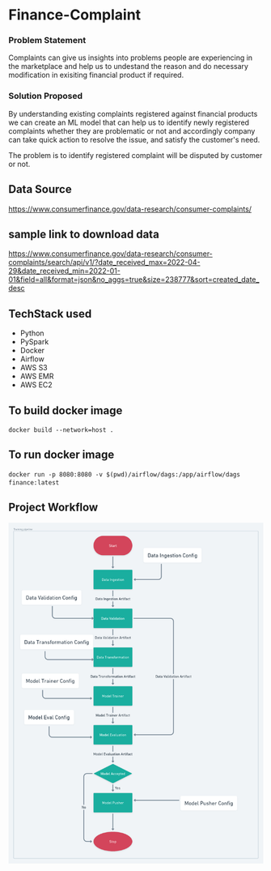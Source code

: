  # Finance-Complaint 

### Problem Statement
Complaints can give us insights into problems people are experiencing in the marketplace and help us to undestand the reason and do necessary modification in exisiting financial product if required.

### Solution Proposed 
By understanding existing complaints registered against financial products we can create an ML model that can help us to identify newly registered complaints whether they are problematic or not and accordingly company can take quick action to resolve the issue, and satisfy the customer's need.

The problem is to identify registered complaint will be disputed by customer or not.

## Data Source
https://www.consumerfinance.gov/data-research/consumer-complaints/

## sample link to download data
https://www.consumerfinance.gov/data-research/consumer-complaints/search/api/v1/?date_received_max=2022-04-29&date_received_min=2022-01-01&field=all&format=json&no_aggs=true&size=238777&sort=created_date_desc

## TechStack used
 - Python
 - PySpark
 - Docker
 - Airflow
 - AWS S3
 - AWS EMR
 - AWS EC2

## To build docker image
    docker build --network=host .

## To run docker image
    docker run -p 8080:8080 -v $(pwd)/airflow/dags:/app/airflow/dags finance:latest

## Project Workflow
![alt text](<Training Pipeline.png>)